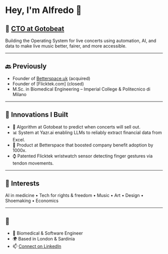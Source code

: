 # Hey, I'm Alfredo 👋

## 🎸 [CTO at Gotobeat](https://www.gotobeat.com)
Building the Operating System for live concerts using automation, AI, and data to make live music better, fairer, and more accessible.

---

## 🔙 Previously
- Founder of [Betterspace.uk](https://betterspace.uk) (acquired)  
- Founder of [Flicktek.com] (closed)  
- M.Sc. in Biomedical Engineering – Imperial College & Politecnico di Milano  

---

## 🚀 Innovations I Built
- 🎵 Algorithm at Gotobeat to predict when concerts will sell out.  
- 📊 System at Yazr.ai enabling LLMs to reliably extract financial data from Excel.  
- 🏢 Product at Betterspace that boosted company benefit adoption by 1000x.  
- ⌚ Patented Flicktek wristwatch sensor detecting finger gestures via tendon movements.  

---

## 🎨 Interests
AI in medicine • Tech for rights & freedom • Music • Art • Design • Shoemaking • Economics  

---

## 🙂
- 🚀 Biomedical & Software Engineer  
- 🌍 Based in London & Sardinia  
- 📫 [Connect on LinkedIn](https://www.linkedin.com/in/alfredobelfiori/)  